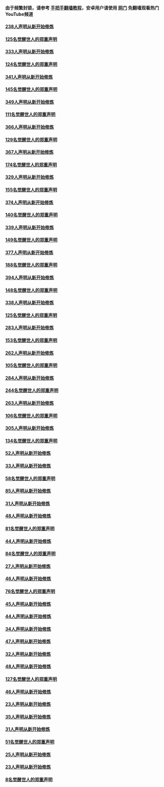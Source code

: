 #### 由于频繁封锁，请参考 [手把手翻墙教程](https://github.com/gfw-breaker/guides/wiki/)，安卓用户请使用 [网门](https://github.com/gfw-breaker/nogfw/blob/master/dl.md?t=07080500) 免翻墙观看热门YouTube频道 

#### [238人声明从新开始修炼](../pages/91/427767.md?t=07080500) 

#### [125名觉醒世人的郑重声明](../pages/91/427766.md?t=07080500) 

#### [333人声明从新开始修炼](../pages/91/427525.md?t=07080500) 

#### [124名觉醒世人的郑重声明](../pages/91/427524.md?t=07080500) 

#### [341人声明从新开始修炼](../pages/91/427255.md?t=07080500) 

#### [145名觉醒世人的郑重声明](../pages/91/427254.md?t=07080500) 

#### [349人声明从新开始修炼](../pages/91/426969.md?t=07080500) 

#### [111名觉醒世人的郑重声明](../pages/91/426968.md?t=07080500) 

#### [366人声明从新开始修炼](../pages/91/426737.md?t=07080500) 

#### [129名觉醒世人的郑重声明](../pages/91/426736.md?t=07080500) 

#### [367人声明从新开始修炼](../pages/91/426421.md?t=07080500) 

#### [174名觉醒世人的郑重声明](../pages/91/426420.md?t=07080500) 

#### [329人声明从新开始修炼](../pages/91/426139.md?t=07080500) 

#### [155名觉醒世人的郑重声明](../pages/91/426138.md?t=07080500) 

#### [374人声明从新开始修炼](../pages/91/425811.md?t=07080500) 

#### [140名觉醒世人的郑重声明](../pages/91/425810.md?t=07080500) 

#### [339人声明从新开始修炼](../pages/91/425690.md?t=07080500) 

#### [149名觉醒世人的郑重声明](../pages/91/425689.md?t=07080500) 

#### [377人声明从新开始修炼](../pages/91/424867.md?t=07080500) 

#### [188名觉醒世人的郑重声明](../pages/91/424866.md?t=07080500) 

#### [394人声明从新开始修炼](../pages/91/423914.md?t=07080500) 

#### [148名觉醒世人的郑重声明](../pages/91/423913.md?t=07080500) 

#### [338人声明从新开始修炼](../pages/91/423540.md?t=07080500) 

#### [125名觉醒世人的郑重声明](../pages/91/423539.md?t=07080500) 

#### [283人声明从新开始修炼](../pages/91/423296.md?t=07080500) 

#### [153名觉醒世人的郑重声明](../pages/91/423295.md?t=07080500) 

#### [262人声明从新开始修炼](../pages/91/423004.md?t=07080500) 

#### [105名觉醒世人的郑重声明](../pages/91/423003.md?t=07080500) 

#### [284人声明从新开始修炼](../pages/91/422707.md?t=07080500) 

#### [244名觉醒世人的郑重声明](../pages/91/422706.md?t=07080500) 

#### [263人声明从新开始修炼](../pages/91/422553.md?t=07080500) 

#### [106名觉醒世人的郑重声明](../pages/91/422552.md?t=07080500) 

#### [305人声明从新开始修炼](../pages/91/422153.md?t=07080500) 

#### [134名觉醒世人的郑重声明](../pages/91/422152.md?t=07080500) 

#### [52人声明从新开始修炼](../pages/91/421846.md?t=07080500) 

#### [33人声明从新开始修炼](../pages/91/421804.md?t=07080500) 

#### [58名觉醒世人的郑重声明](../pages/91/421845.md?t=07080500) 

#### [85人声明从新开始修炼](../pages/91/421769.md?t=07080500) 

#### [31人声明从新开始修炼](../pages/91/421763.md?t=07080500) 

#### [48人声明从新开始修炼](../pages/91/421605.md?t=07080500) 

#### [81名觉醒世人的郑重声明](../pages/91/421656.md?t=07080500) 

#### [44人声明从新开始修炼](../pages/91/421544.md?t=07080500) 

#### [84名觉醒世人的郑重声明](../pages/91/421543.md?t=07080500) 

#### [27人声明从新开始修炼](../pages/91/421465.md?t=07080500) 

#### [46人声明从新开始修炼](../pages/91/421454.md?t=07080500) 

#### [76名觉醒世人的郑重声明](../pages/91/421453.md?t=07080500) 

#### [45人声明从新开始修炼](../pages/91/421452.md?t=07080500) 

#### [44人声明从新开始修炼](../pages/91/421422.md?t=07080500) 

#### [34人声明从新开始修炼](../pages/91/421322.md?t=07080500) 

#### [47人声明从新开始修炼](../pages/91/421264.md?t=07080500) 

#### [32人声明从新开始修炼](../pages/91/421225.md?t=07080500) 

#### [48人声明从新开始修炼](../pages/91/421202.md?t=07080500) 

#### [127名觉醒世人的郑重声明](../pages/91/421224.md?t=07080500) 

#### [46人声明从新开始修炼](../pages/91/421203.md?t=07080500) 

#### [23人声明从新开始修炼](../pages/91/421138.md?t=07080500) 

#### [35人声明从新开始修炼](../pages/91/421122.md?t=07080500) 

#### [31人声明从新开始修炼](../pages/91/421081.md?t=07080500) 

#### [51名觉醒世人的郑重声明](../pages/91/421080.md?t=07080500) 

#### [25人声明从新开始修炼](../pages/91/421020.md?t=07080500) 

#### [23人声明从新开始修炼](../pages/91/420884.md?t=07080500) 

#### [8名觉醒世人的郑重声明](../pages/91/420883.md?t=07080500) 

